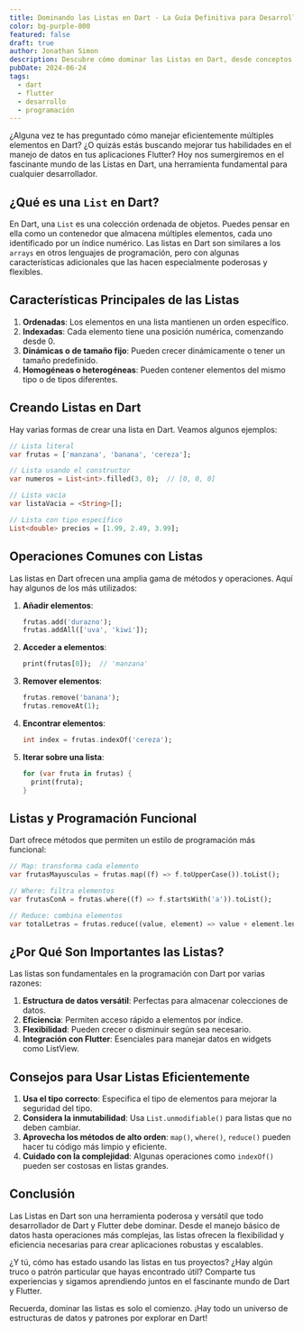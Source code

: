 ```yaml
---
title: Dominando las Listas en Dart - La Guía Definitiva para Desarrolladores Flutter
color: bg-purple-800
featured: false
draft: true
author: Jonathan Simon
description: Descubre cómo dominar las Listas en Dart, desde conceptos básicos hasta técnicas avanzadas. Aprende a crear, manipular y optimizar Listas para desarrollar aplicaciones Flutter más eficientes y robustas.
pubDate: 2024-06-24
tags:
  - dart
  - flutter
  - desarrollo
  - programación
---
```


¿Alguna vez te has preguntado cómo manejar eficientemente múltiples elementos en Dart? ¿O quizás estás buscando mejorar tus habilidades en el manejo de datos en tus aplicaciones Flutter? Hoy nos sumergiremos en el fascinante mundo de las Listas en Dart, una herramienta fundamental para cualquier desarrollador.

## ¿Qué es una `List` en Dart?

En Dart, una `List` es una colección ordenada de objetos. Puedes pensar en ella como un contenedor que almacena múltiples elementos, cada uno identificado por un índice numérico. Las listas en Dart son similares a los `arrays` en otros lenguajes de programación, pero con algunas características adicionales que las hacen especialmente poderosas y flexibles.

## Características Principales de las Listas

1. **Ordenadas**: Los elementos en una lista mantienen un orden específico.
2. **Indexadas**: Cada elemento tiene una posición numérica, comenzando desde 0.
3. **Dinámicas o de tamaño fijo**: Pueden crecer dinámicamente o tener un tamaño predefinido.
4. **Homogéneas o heterogéneas**: Pueden contener elementos del mismo tipo o de tipos diferentes.

## Creando Listas en Dart

Hay varias formas de crear una lista en Dart. Veamos algunos ejemplos:

```dart
// Lista literal
var frutas = ['manzana', 'banana', 'cereza'];

// Lista usando el constructor
var numeros = List<int>.filled(3, 0);  // [0, 0, 0]

// Lista vacía
var listaVacia = <String>[];

// Lista con tipo específico
List<double> precios = [1.99, 2.49, 3.99];
```

## Operaciones Comunes con Listas

Las listas en Dart ofrecen una amplia gama de métodos y operaciones. Aquí hay algunos de los más utilizados:

1. **Añadir elementos**:

   ```dart
   frutas.add('durazno');
   frutas.addAll(['uva', 'kiwi']);
   ```

2. **Acceder a elementos**:

   ```dart
   print(frutas[0]);  // 'manzana'
   ```

3. **Remover elementos**:

   ```dart
   frutas.remove('banana');
   frutas.removeAt(1);
   ```

4. **Encontrar elementos**:

   ```dart
   int index = frutas.indexOf('cereza');
   ```

5. **Iterar sobre una lista**:

   ```dart
   for (var fruta in frutas) {
     print(fruta);
   }
   ```

## Listas y Programación Funcional

Dart ofrece métodos que permiten un estilo de programación más funcional:

```dart
// Map: transforma cada elemento
var frutasMayusculas = frutas.map((f) => f.toUpperCase()).toList();

// Where: filtra elementos
var frutasConA = frutas.where((f) => f.startsWith('a')).toList();

// Reduce: combina elementos
var totalLetras = frutas.reduce((value, element) => value + element.length);
```

## ¿Por Qué Son Importantes las Listas?

Las listas son fundamentales en la programación con Dart por varias razones:

1. **Estructura de datos versátil**: Perfectas para almacenar colecciones de datos.
2. **Eficiencia**: Permiten acceso rápido a elementos por índice.
3. **Flexibilidad**: Pueden crecer o disminuir según sea necesario.
4. **Integración con Flutter**: Esenciales para manejar datos en widgets como ListView.

## Consejos para Usar Listas Eficientemente

1. **Usa el tipo correcto**: Especifica el tipo de elementos para mejorar la seguridad del tipo.
2. **Considera la inmutabilidad**: Usa `List.unmodifiable()` para listas que no deben cambiar.
3. **Aprovecha los métodos de alto orden**: `map()`, `where()`, `reduce()` pueden hacer tu código más limpio y eficiente.
4. **Cuidado con la complejidad**: Algunas operaciones como `indexOf()` pueden ser costosas en listas grandes.

## Conclusión

Las Listas en Dart son una herramienta poderosa y versátil que todo desarrollador de Dart y Flutter debe dominar. Desde el manejo básico de datos hasta operaciones más complejas, las listas ofrecen la flexibilidad y eficiencia necesarias para crear aplicaciones robustas y escalables.

¿Y tú, cómo has estado usando las listas en tus proyectos? ¿Hay algún truco o patrón particular que hayas encontrado útil? Comparte tus experiencias y sigamos aprendiendo juntos en el fascinante mundo de Dart y Flutter.

Recuerda, dominar las listas es solo el comienzo. ¡Hay todo un universo de estructuras de datos y patrones por explorar en Dart!
